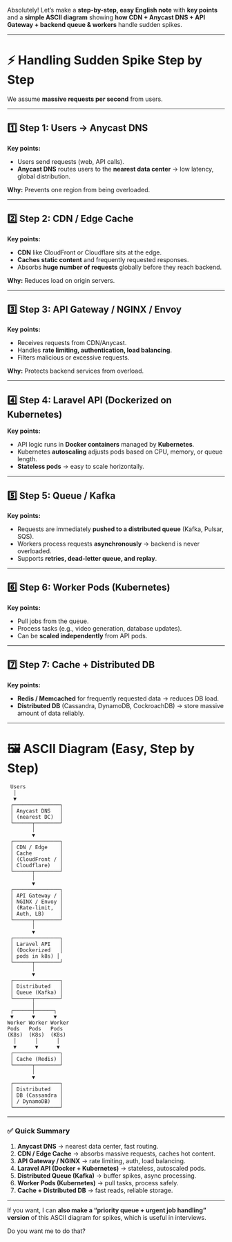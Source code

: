 Absolutely! Let’s make a **step-by-step, easy English note** with **key points** and a **simple ASCII diagram** showing **how CDN + Anycast DNS + API Gateway + backend queue & workers** handle sudden spikes.

---

# ⚡ Handling Sudden Spike Step by Step

We assume **massive requests per second** from users.

---

## 1️⃣ Step 1: Users → Anycast DNS

**Key points:**

* Users send requests (web, API calls).
* **Anycast DNS** routes users to the **nearest data center** → low latency, global distribution.

**Why:** Prevents one region from being overloaded.

---

## 2️⃣ Step 2: CDN / Edge Cache

**Key points:**

* **CDN** like CloudFront or Cloudflare sits at the edge.
* **Caches static content** and frequently requested responses.
* Absorbs **huge number of requests** globally before they reach backend.

**Why:** Reduces load on origin servers.

---

## 3️⃣ Step 3: API Gateway / NGINX / Envoy

**Key points:**

* Receives requests from CDN/Anycast.
* Handles **rate limiting, authentication, load balancing**.
* Filters malicious or excessive requests.

**Why:** Protects backend services from overload.

---

## 4️⃣ Step 4: Laravel API (Dockerized on Kubernetes)

**Key points:**

* API logic runs in **Docker containers** managed by **Kubernetes**.
* Kubernetes **autoscaling** adjusts pods based on CPU, memory, or queue length.
* **Stateless pods** → easy to scale horizontally.

---

## 5️⃣ Step 5: Queue / Kafka

**Key points:**

* Requests are immediately **pushed to a distributed queue** (Kafka, Pulsar, SQS).
* Workers process requests **asynchronously** → backend is never overloaded.
* Supports **retries, dead-letter queue, and replay**.

---

## 6️⃣ Step 6: Worker Pods (Kubernetes)

**Key points:**

* Pull jobs from the queue.
* Process tasks (e.g., video generation, database updates).
* Can be **scaled independently** from API pods.

---

## 7️⃣ Step 7: Cache + Distributed DB

**Key points:**

* **Redis / Memcached** for frequently requested data → reduces DB load.
* **Distributed DB** (Cassandra, DynamoDB, CockroachDB) → store massive amount of data reliably.

---

# 🖼️ ASCII Diagram (Easy, Step by Step)

```
 Users
  │
  ▼
 ┌───────────────┐
 │ Anycast DNS   │
 │ (nearest DC)  │
 └──────┬────────┘
        │
        ▼
 ┌───────────────┐
 │ CDN / Edge    │
 │ Cache         │
 │ (CloudFront / │
 │ Cloudflare)   │
 └──────┬────────┘
        │
        ▼
 ┌───────────────┐
 │ API Gateway / │
 │ NGINX / Envoy │
 │ (Rate-limit,  │
 │ Auth, LB)     │
 └──────┬────────┘
        │
        ▼
 ┌───────────────┐
 │ Laravel API   │
 │ (Dockerized   │
 │ pods in k8s) │
 └──────┬────────┘
        │
        ▼
 ┌───────────────┐
 │ Distributed   │
 │ Queue (Kafka) │
 └──────┬────────┘
        │
 ┌──────┼──────┐
 ▼      ▼      ▼
Worker Worker Worker
Pods   Pods   Pods
(K8s)  (K8s)  (K8s)
  │      │      │
  ▼      ▼      ▼
 ┌───────────────┐
 │ Cache (Redis) │
 └──────┬────────┘
        │
        ▼
 ┌───────────────┐
 │ Distributed   │
 │ DB (Cassandra │
 │ / DynamoDB)   │
 └───────────────┘
```

---

### ✅ Quick Summary

1. **Anycast DNS** → nearest data center, fast routing.
2. **CDN / Edge Cache** → absorbs massive requests, caches hot content.
3. **API Gateway / NGINX** → rate limiting, auth, load balancing.
4. **Laravel API (Docker + Kubernetes)** → stateless, autoscaled pods.
5. **Distributed Queue (Kafka)** → buffer spikes, async processing.
6. **Worker Pods (Kubernetes)** → pull tasks, process safely.
7. **Cache + Distributed DB** → fast reads, reliable storage.

---

If you want, I can **also make a “priority queue + urgent job handling” version** of this ASCII diagram for spikes, which is useful in interviews.

Do you want me to do that?
